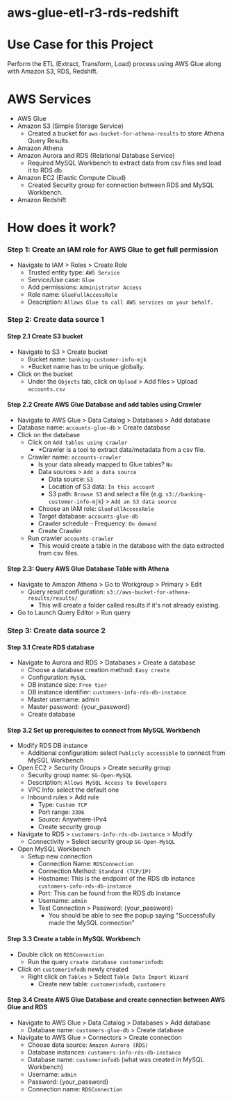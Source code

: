 # aws-glue-etl-r3-rds-redshift

# Use Case for this Project
Perform the ETL (Extract, Transform, Load) process using AWS Glue along with Amazon S3, RDS, Redshift.

# AWS Services
- AWS Glue
- Amazon S3 (Simple Storage Service)
  - Created a bucket for `aws-bucket-for-athena-results` to store Athena Query Results.
- Amazon Athena
- Amazon Aurora and RDS (Relational Database Service)
  - Required MySQL Workbench to extract data from csv files and load it to RDS db.
- Amazon EC2 (Elastic Compute Cloud)
  - Created Security group for connection between RDS and MySQL Workbench.
- Amazon Redshift
  
# How does it work?
### Step 1: Create an IAM role for AWS Glue to get full permission
- Navigate to IAM > Roles > Create Role
  - Trusted entity type: `AWS Service`
  - Service/Use case: `Glue`
  - Add permissions: `Administrator Access`
  - Role name: `GlueFullAccessRole`
  - Description: `Allows Glue to call AWS services on your behalf.`
 
### Step 2: Create data source 1
#### Step 2.1 Create S3 bucket
  - Navigate to S3 > Create bucket
    - Bucket name: `banking-customer-info-mjk`
    - *Bucket name has to be unique globally.
  - Click on the bucket
    - Under the `Objects` tab, click on `Upload` > Add files > Upload `accounts.csv`
#### Step 2.2 Create AWS Glue Database and add tables using Crawler
  - Navigate to AWS Glue > Data Catalog > Databases > Add database
  - Database name: `accounts-glue-db` > Create database
  - Click on the database
    - Click on `Add tables using crawler`
      - *Crawler is a tool to extract data/metadata from a csv file.
    - Crawler name: `accounts-crawler`
      - Is your data already mapped to Glue tables? `No`
      - Data sources > `Add a data source`
        - Data source: `S3`
        - Location of S3 data: `In this account`
        - S3 path: `Browse S3` and select a file (e.g. `s3://banking-customer-info-mjk`) > `Add an S3 data source`
      - Choose an IAM role: `GlueFullAccessRole`
      - Target database: `accounts-glue-db`
      - Crawler schedule - Frequency: `On demand`
      - Create Crawler
    - Run crawler `accounts-crawler`
      - This would create a table in the database with the data extracted from csv files.

#### Step 2.3: Query AWS Glue Database Table with Athena
  - Navigate to Amazon Athena > Go to Workgroup > Primary > Edit
    - Query result configuration: `s3://aws-bucket-for-athena-results/results/`
      - This will create a folder called results if it's not already existing.
  - Go to Launch Query Editor > Run query

### Step 3: Create data source 2
#### Step 3.1 Create RDS database
  - Navigate to Aurora and RDS > Databases > Create a database
    - Choose a database creation method: `Easy create`
    - Configuration: `MySQL`
    - DB instance size: `Free tier`
    - DB instance identifier: `customers-info-rds-db-instance`
    - Master username: admin
    - Master password: {your_password}
    - Create database
#### Step 3.2 Set up prerequisites to connect from MySQL Workbench
  - Modify RDS DB instance
    - Additional configuration: select `Publicly accessible` to connect from MySQL Workbench
  - Open EC2 > Security Groups > Create security group
    - Security group name: `SG-Open-MySQL`
    - Description: `Allows MySQL Access to Developers`
    - VPC Info: select the default one
    - Inbound rules > Add rule
      - Type: `Custom TCP`
      - Port range: `3306`
      - Source: Anywhere-IPv4
      - Create security group
  - Navigate to RDS > `customers-info-rds-db-instance` > Modify
    - Connectivity > Select security group `SG-Open-MySQL`
  - Open MySQL Workbench
    - Setup new connection
      - Connection Name: `RDSConnection`
      - Connection Method: `Standard (TCP/IP)`
      - Hostname: This is the endpoint of the RDS db instance `customers-info-rds-db-instance`
      - Port: This can be found from the RDS db instance
      - Username: `admin`
      - Test Connection > Password: {your_password}
        - You should be able to see the popup saying "Successfully made the MySQL connection"

#### Step 3.3 Create a table in MySQL Workbench
- Double click on `RDSConnection`
  - Run the query `create database customerinfodb`
- Click on `customerinfodb` newly created
  - Right click on `Tables` > Select `Table Data Import Wizard`
    - Create new table: `customerinfodb`, `customers`  

#### Step 3.4 Create AWS Glue Database and create connection between AWS Glue and RDS
  - Navigate to AWS Glue > Data Catalog > Databases > Add database
    - Database name: `customers-glue-db` > Create database
  - Navigate to AWS Glue > Connectors > Create connection
    - Choose data source: `Amazon Aurora (RDS)`
    - Database instances: `customers-info-rds-db-instance`
    - Database name: `customerinfodb` (what was created in MySQL Workbench)
    - Username: `admin`
    - Password: {your_password}
    - Connection name: `RDSConnection`


